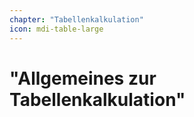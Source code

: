 ```yaml
---
chapter: "Tabellenkalkulation"
icon: mdi-table-large
---
```


# "Allgemeines zur Tabellenkalkulation"



<Features />
